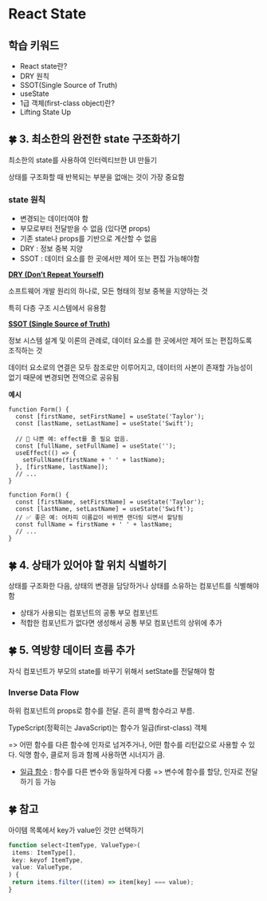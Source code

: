 # React State

## 학습 키워드

- React state란?
- DRY 원칙
- SSOT(Single Source of Truth)
- useState
- 1급 객체(first-class object)란?
- Lifting State Up

## 🍀 3. 최소한의 완전한 state 구조화하기

최소한의 state를 사용하여 인터렉티브한 UI 만들기

상태를 구조화할 때 반복되는 부분을 없애는 것이 가장 중요함

### state 원칙

- 변경되는 데이터여야 함
- 부모로부터 전달받을 수 없음 (있다면 props)
- 기존 state나 props를 기반으로 계산할 수 없음
- DRY : 정보 중복 지양
- SSOT : 데이터 요소를 한 곳에서만 제어 또는 편집 가능해야함

**[DRY (Don’t Repeat Yourself)](https://ko.wikipedia.org/wiki/중복배제)**

소프트웨어 개발 원리의 하나로, 모든 형태의 정보 중복을 지양하는 것

특히 다층 구조 시스템에서 유용함

**[SSOT (Single Source of Truth)](https://ko.wikipedia.org/wiki/단일_진실_공급원)**

정보 시스템 설계 및 이론의 관례로, 데이터 요소를 한 곳에서만 제어 또는 편집하도록 조직하는 것

데이터 요소로의 연결은 모두 참조로만 이루어지고, 데이터의 사본이 존재할 가능성이 없기 때문에 변경되면 전역으로 공유됨

**예시**

```tsx
function Form() {
  const [firstName, setFirstName] = useState('Taylor');
  const [lastName, setLastName] = useState('Swift');

  // 🔴 나쁜 예: effect를 줄 필요 없음.
  const [fullName, setFullName] = useState('');
  useEffect(() => {
    setFullName(firstName + ' ' + lastName);
  }, [firstName, lastName]);
  // ...
}

function Form() {
  const [firstName, setFirstName] = useState('Taylor');
  const [lastName, setLastName] = useState('Swift');
  // ✅ 좋은 예: 어차피 이름값이 바뀌면 랜더링 되면서 할당됨
  const fullName = firstName + ' ' + lastName;
  // ...
}
```

## 🍀 4. 상태가 있어야 할 위치 식별하기

상태를 구조화한 다음, 상태의 변경을 담당하거나 상태를 소유하는 컴포넌트를 식별해야 함

- 상태가 사용되는 컴포넌트의 공통 부모 컴포넌트
- 적합한 컴포넌트가 없다면 생성해서 공통 부모 컴포넌트의 상위에 추가

## 🍀 5. 역방향 데이터 흐름 추가

자식 컴포넌트가 부모의 state를 바꾸기 위해서 setState를 전달해야 함

### Inverse Data Flow

하위 컴포넌트의 props로 함수를 전달. 흔히 콜백 함수라고 부름.

TypeScript(정확히는 JavaScript)는 함수가 일급(first-class) 객체

=> 어떤 함수를 다른 함수에 인자로 넘겨주거나, 어떤 함수를 리턴값으로 사용할 수 있다. 익명 함수, 클로저 등과 함께 사용하면 시너지가 큼.

- [일급 함수](https://developer.mozilla.org/ko/docs/Glossary/First-class_Function) : 함수를 다른 변수와 동일하게 다룸 => 변수에 함수를 할당, 인자로 전달하기 등 가능

## 🍀 참고

아이템 목록에서 key가 value인 것만 선택하기

```jsx
function select<ItemType, ValueType>(
 items: ItemType[],
 key: keyof ItemType,
 value: ValueType,
) {
 return items.filter((item) => item[key] === value);
}
```
